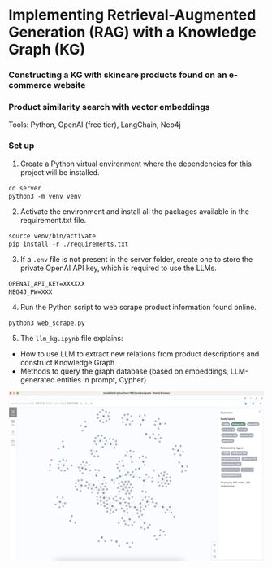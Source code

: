 # Implementing Retrieval-Augmented Generation (RAG) with a Knowledge Graph (KG)

### Constructing a KG with skincare products found on an e-commerce website
### Product similarity search with vector embeddings
Tools: Python, OpenAI (free tier), LangChain, Neo4j

### Set up
1. Create a Python virtual environment where the dependencies for this project will be installed.
```
cd server
python3 -m venv venv
```

2. Activate the environment and install all the packages available in the requirement.txt file.
```
source venv/bin/activate
pip install -r ./requirements.txt
```

3. If a  `.env` file is not present in the server folder, create one to store the private OpenAI API key, which is required to use the LLMs. 
```
OPENAI_API_KEY=XXXXXX
NEO4J_PW=XXX
```

4. Run the Python script to web scrape product information found online.
```
python3 web_scrape.py
```

5. The `llm_kg.ipynb` file explains:
- How to use LLM to extract new relations from product descriptions and construct Knowledge Graph
- Methods to query the graph database (based on embeddings, LLM-generated entities in prompt, Cypher)


![Image of Knowledge Graph](https://github.com/dianaow/products-knowledge-graph/blob/main/graph_overview.png)